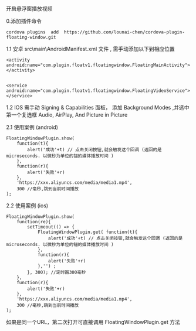 开启悬浮窗播放视频

0.添加插件命令 
``` 
cordova plugins  add  https://github.com/lounai-chen/cordova-plugin-floating-window.git  

```

    


1.1 安卓 src\main\AndroidManifest.xml 文件 , 需手动添加以下到相应位置  

 ```
 <activity android:name="com.plugin.floatv1.floatingwindow.FloatingMainActivity"></activity>  
 

 <service android:name="com.plugin.floatv1.floatingwindow.FloatingVideoService"></service>  
```  
1.2 IOS 需手动 Signing & Capabilities 面板， 添加 Background Modes ,并选中第一个复选框 Audio, AirPlay, And Picture in Picture  




2.1 使用案例 (android)
```
FloatingWindowPlugin.show(
    function(t){
        alert('成功'+t) // 点击关闭按钮,就会触发这个回调 (返回的是 microseconds. 以微秒为单位的锚的媒体播放时间 )
    },
    function(r){
        alert('失败'+r)
    },
    'https://xxx.aliyuncs.com/media/media1.mp4',
    300 //毫秒,跳到当前时间播放
);
```



2.2 使用案例 (ios)
```
FloatingWindowPlugin.show(
    function(re){ 
        setTimeout(() => {
            FloatingWindowPlugin.get( function(t){
                alert('成功'+t) // 点击关闭按钮,就会触发这个回调 (返回的是 microseconds. 以微秒为单位的锚的媒体播放时间 )
            },
            function(r){
                alert('失败'+r)
            },'') ;
        }, 300); //定时器300毫秒
    },
    function(r){
        alert('失败'+r)
    },
    'https://xxx.aliyuncs.com/media/media1.mp4',
    300 //毫秒,跳到当前时间播放
);
```
如果是同一个URL，第二次打开可直接调用 FloatingWindowPlugin.get 方法  
